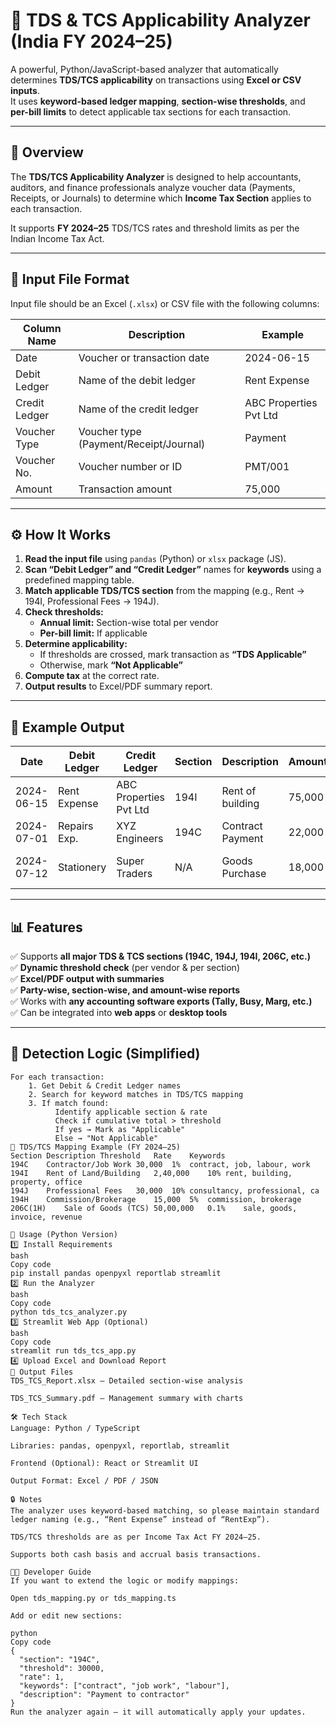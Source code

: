 # 💼 TDS & TCS Applicability Analyzer (India FY 2024–25)

A powerful, Python/JavaScript-based analyzer that automatically determines **TDS/TCS applicability** on transactions using **Excel or CSV inputs**.  
It uses **keyword-based ledger mapping**, **section-wise thresholds**, and **per-bill limits** to detect applicable tax sections for each transaction.

---

## 🧩 Overview

The **TDS/TCS Applicability Analyzer** is designed to help accountants, auditors, and finance professionals analyze voucher data (Payments, Receipts, or Journals) to determine which **Income Tax Section** applies to each transaction.

It supports **FY 2024–25** TDS/TCS rates and threshold limits as per the Indian Income Tax Act.

---

## 📁 Input File Format

Input file should be an Excel (`.xlsx`) or CSV file with the following columns:

| Column Name     | Description                                    | Example                          |
|------------------|------------------------------------------------|----------------------------------|
| Date             | Voucher or transaction date                    | 2024-06-15                      |
| Debit Ledger     | Name of the debit ledger                       | Rent Expense                    |
| Credit Ledger    | Name of the credit ledger                      | ABC Properties Pvt Ltd          |
| Voucher Type     | Voucher type (Payment/Receipt/Journal)         | Payment                         |
| Voucher No.      | Voucher number or ID                           | PMT/001                         |
| Amount           | Transaction amount                             | 75,000                          |

---

## ⚙️ How It Works

1. **Read the input file** using `pandas` (Python) or `xlsx` package (JS).
2. **Scan “Debit Ledger” and “Credit Ledger”** names for **keywords** using a predefined mapping table.
3. **Match applicable TDS/TCS section** from the mapping (e.g., Rent → 194I, Professional Fees → 194J).
4. **Check thresholds:**
   - **Annual limit:** Section-wise total per vendor
   - **Per-bill limit:** If applicable
5. **Determine applicability:**
   - If thresholds are crossed, mark transaction as **“TDS Applicable”**
   - Otherwise, mark **“Not Applicable”**
6. **Compute tax** at the correct rate.
7. **Output results** to Excel/PDF summary report.

---

## 🧾 Example Output

| Date       | Debit Ledger   | Credit Ledger           | Section | Description          | Amount | TDS Rate | TDS Amt | Status           |
|-------------|----------------|--------------------------|----------|----------------------|---------|-----------|----------|------------------|
| 2024-06-15  | Rent Expense   | ABC Properties Pvt Ltd   | 194I     | Rent of building     | 75,000  | 10%       | 7,500    | Applicable ✅     |
| 2024-07-01  | Repairs Exp.   | XYZ Engineers            | 194C     | Contract Payment     | 22,000  | 1%        | 220      | Applicable ✅     |
| 2024-07-12  | Stationery     | Super Traders            | N/A      | Goods Purchase       | 18,000  | -         | -        | Not Applicable ❌ |

---

## 📊 Features

✅ Supports **all major TDS & TCS sections (194C, 194J, 194I, 206C, etc.)**  
✅ **Dynamic threshold check** (per vendor & per section)  
✅ **Excel/PDF output with summaries**  
✅ **Party-wise, section-wise, and amount-wise reports**  
✅ Works with **any accounting software exports (Tally, Busy, Marg, etc.)**  
✅ Can be integrated into **web apps** or **desktop tools**  

---

## 🧠 Detection Logic (Simplified)

```text
For each transaction:
    1. Get Debit & Credit Ledger names
    2. Search for keyword matches in TDS/TCS mapping
    3. If match found:
          Identify applicable section & rate
          Check if cumulative total > threshold
          If yes → Mark as "Applicable"
          Else → "Not Applicable"
📘 TDS/TCS Mapping Example (FY 2024–25)
Section	Description	Threshold	Rate	Keywords
194C	Contractor/Job Work	30,000	1%	contract, job, labour, work
194I	Rent of Land/Building	2,40,000	10%	rent, building, property, office
194J	Professional Fees	30,000	10%	consultancy, professional, ca
194H	Commission/Brokerage	15,000	5%	commission, brokerage
206C(1H)	Sale of Goods (TCS)	50,00,000	0.1%	sale, goods, invoice, revenue

🚀 Usage (Python Version)
1️⃣ Install Requirements
bash
Copy code
pip install pandas openpyxl reportlab streamlit
2️⃣ Run the Analyzer
bash
Copy code
python tds_tcs_analyzer.py
3️⃣ Streamlit Web App (Optional)
bash
Copy code
streamlit run tds_tcs_app.py
4️⃣ Upload Excel and Download Report
🧮 Output Files
TDS_TCS_Report.xlsx – Detailed section-wise analysis

TDS_TCS_Summary.pdf – Management summary with charts

🛠️ Tech Stack
Language: Python / TypeScript

Libraries: pandas, openpyxl, reportlab, streamlit

Frontend (Optional): React or Streamlit UI

Output Format: Excel / PDF / JSON

🔒 Notes
The analyzer uses keyword-based matching, so please maintain standard ledger naming (e.g., “Rent Expense” instead of “RentExp”).

TDS/TCS thresholds are as per Income Tax Act FY 2024–25.

Supports both cash basis and accrual basis transactions.

🧑‍💻 Developer Guide
If you want to extend the logic or modify mappings:

Open tds_mapping.py or tds_mapping.ts

Add or edit new sections:

python
Copy code
{
  "section": "194C",
  "threshold": 30000,
  "rate": 1,
  "keywords": ["contract", "job work", "labour"],
  "description": "Payment to contractor"
}
Run the analyzer again — it will automatically apply your updates.
